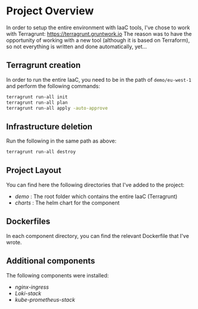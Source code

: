 # Project Overview

In order to setup the entire environment with IaaC tools, I've chose to work with Terragrunt: <https://terragrunt.gruntwork.io>
The reason was to have the opportunity of working with a new tool (although it is based on Terraform), so not everything is written and done automatically, yet...

## Terragrunt creation

In order to run the entire IaaC, you need to be in the path of `demo/eu-west-1` and perform the following commands:

```bash
terragrunt run-all init
terragrunt run-all plan
terragrunt run-all apply -auto-approve
```

## Infrastructure deletion

Run the following in the same path as above:

```bash
terragrunt run-all destroy
```

## Project Layout

You can find here the following directories that I've added to the project:

* _demo_ : The root folder which contains the entire IaaC (Terragrunt)
* _charts_ : The helm chart for the component

## Dockerfiles

In each component directory, you can find the relevant Dockerfile that I've wrote.

## Additional components

The following components were installed:

* _nginx-ingress_
* _Loki-stack_
* _kube-prometheus-stack_
